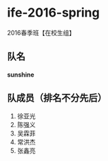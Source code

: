 # ife-2016-spring
2016春季班【在校生组】
## 队名
#### sunshine

## 队成员（排名不分先后）
1. 徐亚光
2. 陈强义
3. 吴霖菲
4. 常洪杰
5. 张鑫亮
